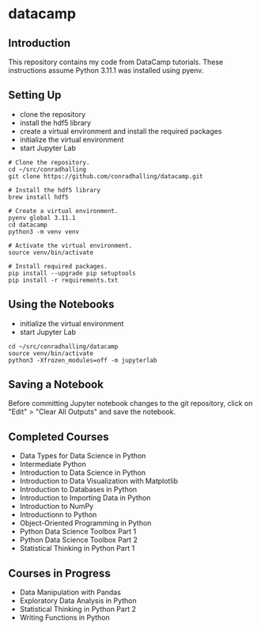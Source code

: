 # datacamp

## Introduction

This repository contains my code from DataCamp tutorials. These instructions assume
Python 3.11.1 was installed using pyenv.

## Setting Up

- clone the repository
- install the hdf5 library
- create a virtual environment and install the required packages
- initialize the virtual environment
- start Jupyter Lab

```shell
# Clone the repository.
cd ~/src/conradhalling
git clone https://github.com/conradhalling/datacamp.git

# Install the hdf5 library
brew install hdf5

# Create a virtual environment.
pyenv global 3.11.1
cd datacamp
python3 -m venv venv

# Activate the virtual environment.
source venv/bin/activate

# Install required packages.
pip install --upgrade pip setuptools
pip install -r requirements.txt
```

## Using the Notebooks

- initialize the virtual environment
- start Jupyter Lab

```shell
cd ~/src/conradhalling/datacamp
source venv/bin/activate
python3 -Xfrozen_modules=off -m jupyterlab
```

## Saving a Notebook

Before committing Jupyter notebook changes to the git repository, click on
"Edit" > "Clear All Outputs" and save the notebook.

## Completed Courses

- Data Types for Data Science in Python
- Intermediate Python
- Introduction to Data Science in Python
- Introduction to Data Visualization with Matplotlib
- Introduction to Databases in Python
- Introduction to Importing Data in Python
- Introduction to NumPy
- Introductionn to Python
- Object-Oriented Programming in Python
- Python Data Science Toolbox Part 1
- Python Data Science Toolbox Part 2
- Statistical Thinking in Python Part 1

## Courses in Progress

- Data Manipulation with Pandas
- Exploratory Data Analysis in Python
- Statistical Thinking in Python Part 2
- Writing Functions in Python

